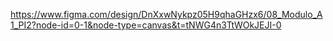 https://www.figma.com/design/DnXxwNykpz05H9qhaGHzx6/08_Modulo_A1_PI2?node-id=0-1&node-type=canvas&t=tNWG4n3TtWOkJEJI-0
